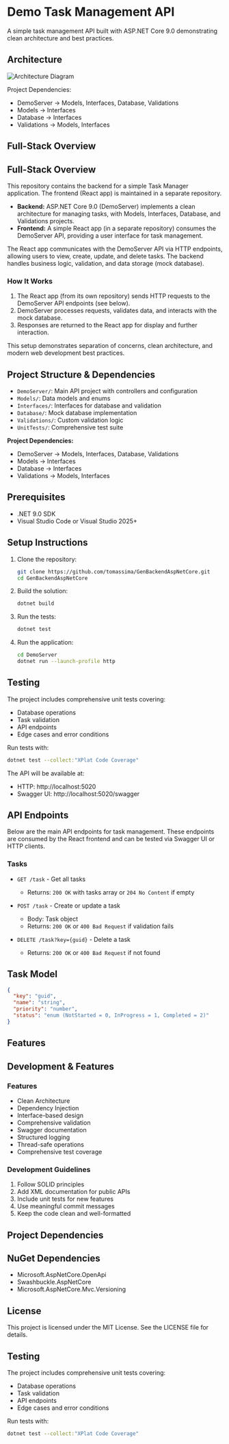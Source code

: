 # Demo Task Management API

A simple task management API built with ASP.NET Core 9.0 demonstrating clean architecture and best practices.

## Architecture

![Architecture Diagram](https://www.plantuml.com/plantuml/png/NK_BJWCn3BplLrYz09T-0kgYWjG34c8hxYRhLb7pY18lWh_79OGrkKIPySnePbSOCo_U3ULYGyAC7apqAGOAFF6N8yXa6CFPaPBCTCB5yP4-UNJs7BoemSX3UHXku2b7-OPv-8k2JUF6bE3sbT3mtGQmh5hnFQ2vTBOz-JXH_g0ihiVf2EFBeHhNYzO_nvbS-H7KxxymP7p7GjN_2xJW3PsTaMqCDK9XBJjSXvxGK5Mjy3fYJqasK31MS5i7s-szRZoeNN9gNJksLUnuNQi_wIurjATRQC-hK5L9qxrZ9yCMxxu1)

Project Dependencies:
- DemoServer → Models, Interfaces, Database, Validations
- Models → Interfaces
- Database → Interfaces
- Validations → Models, Interfaces


## Full-Stack Overview


## Full-Stack Overview

This repository contains the backend for a simple Task Manager application. The frontend (React app) is maintained in a separate repository.

- **Backend:** ASP.NET Core 9.0 (DemoServer) implements a clean architecture for managing tasks, with Models, Interfaces, Database, and Validations projects.
- **Frontend:** A simple React app (in a separate repository) consumes the DemoServer API, providing a user interface for task management.

The React app communicates with the DemoServer API via HTTP endpoints, allowing users to view, create, update, and delete tasks. The backend handles business logic, validation, and data storage (mock database).

### How It Works

1. The React app (from its own repository) sends HTTP requests to the DemoServer API endpoints (see below).
2. DemoServer processes requests, validates data, and interacts with the mock database.
3. Responses are returned to the React app for display and further interaction.

This setup demonstrates separation of concerns, clean architecture, and modern web development best practices.



## Project Structure & Dependencies

- `DemoServer/`: Main API project with controllers and configuration
- `Models/`: Data models and enums
- `Interfaces/`: Interfaces for database and validation
- `Database/`: Mock database implementation
- `Validations/`: Custom validation logic
- `UnitTests/`: Comprehensive test suite

**Project Dependencies:**
  - DemoServer → Models, Interfaces, Database, Validations
  - Models → Interfaces
  - Database → Interfaces
  - Validations → Models, Interfaces

## Prerequisites

- .NET 9.0 SDK
- Visual Studio Code or Visual Studio 2025+

## Setup Instructions

1. Clone the repository:
   ```bash
   git clone https://github.com/tomassima/GenBackendAspNetCore.git
   cd GenBackendAspNetCore
   ```

2. Build the solution:
   ```bash
   dotnet build
   ```

3. Run the tests:
   ```bash
   dotnet test
   ```

4. Run the application:
   ```bash
   cd DemoServer
   dotnet run --launch-profile http
   ```


## Testing

The project includes comprehensive unit tests covering:
- Database operations
- Task validation
- API endpoints
- Edge cases and error conditions

Run tests with:
```bash
dotnet test --collect:"XPlat Code Coverage"
```

The API will be available at:
- HTTP: http://localhost:5020
- Swagger UI: http://localhost:5020/swagger

## API Endpoints

Below are the main API endpoints for task management. These endpoints are consumed by the React frontend and can be tested via Swagger UI or HTTP clients.

### Tasks

- `GET /task` - Get all tasks
  - Returns: `200 OK` with tasks array or `204 No Content` if empty

- `POST /task` - Create or update a task
  - Body: Task object
  - Returns: `200 OK` or `400 Bad Request` if validation fails

- `DELETE /task?key={guid}` - Delete a task
  - Returns: `200 OK` or `400 Bad Request` if not found

## Task Model

```json
{
  "key": "guid",
  "name": "string",
  "priority": "number",
  "status": "enum (NotStarted = 0, InProgress = 1, Completed = 2)"
}
```

## Features

## Development & Features

### Features
- Clean Architecture
- Dependency Injection
- Interface-based design
- Comprehensive validation
- Swagger documentation
- Structured logging
- Thread-safe operations
- Comprehensive test coverage

### Development Guidelines
1. Follow SOLID principles
2. Add XML documentation for public APIs
3. Include unit tests for new features
4. Use meaningful commit messages
5. Keep the code clean and well-formatted

## Project Dependencies

## NuGet Dependencies
- Microsoft.AspNetCore.OpenApi
- Swashbuckle.AspNetCore
- Microsoft.AspNetCore.Mvc.Versioning
## License

This project is licensed under the MIT License. See the LICENSE file for details.

## Testing

The project includes comprehensive unit tests covering:
- Database operations
- Task validation
- API endpoints
- Edge cases and error conditions

Run tests with:
```bash
dotnet test --collect:"XPlat Code Coverage"
```
